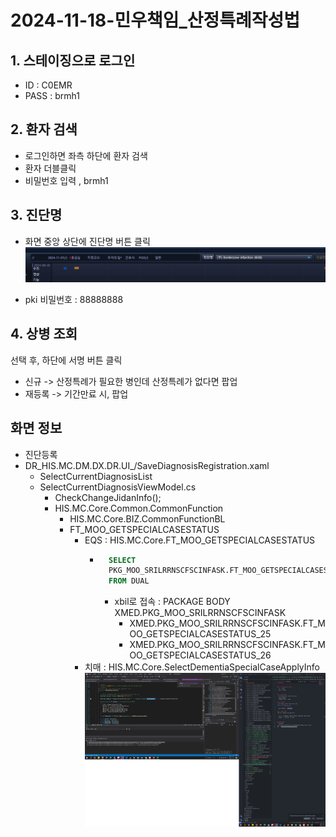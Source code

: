 
# 2024-11-18-민우책임_산정특례작성법


## 1. 스테이징으로 로그인
- ID : C0EMR
- PASS : brmh1


## 2. 환자 검색
- 로그인하면 좌측 하단에 환자 검색
- 환자 더블클릭
- 비밀번호 입력 , brmh1

## 3. 진단명
- 화면 중앙 상단에 진단명 버튼 클릭
![alt text](image.png)

- pki 비밀번호 : 88888888

## 4. 상병 조회
선택 후, 하단에 서명 버튼 클릭

- 신규 -> 산정특례가 필요한 병인데 산정특례가 없다면 팝업  
- 재등록 -> 기간만료 시, 팝업 


## 화면 정보
- 진단등록
- DR_HIS.MC.DM.DX.DR.UI_/SaveDiagnosisRegistration.xaml
    - SelectCurrentDiagnosisList
    - SelectCurrentDiagnosisViewModel.cs
        - CheckChangeJidanInfo();
        - HIS.MC.Core.Common.CommonFunction
            - HIS.MC.Core.BIZ.CommonFunctionBL
            - FT_MOO_GETSPECIALCASESTATUS
                - EQS : HIS.MC.Core.FT_MOO_GETSPECIALCASESTATUS
                    - ```sql
                        SELECT 
                        PKG_MOO_SRILRRNSCFSCINFASK.FT_MOO_GETSPECIALCASESTATUS(:PT_NO,:PME_CLS_CD,:MED_PACT_TP_CD,:MED_DEPT_CD,:MED_DT,:PACT_ID,:CHECK_DATE,:CALLBY) RESULT
                        FROM DUAL
                        ```
                        - xbil로 접속 : PACKAGE BODY XMED.PKG_MOO_SRILRRNSCFSCINFASK
                            - XMED.PKG_MOO_SRILRRNSCFSCINFASK.FT_MOO_GETSPECIALCASESTATUS_25
                            - XMED.PKG_MOO_SRILRRNSCFSCINFASK.FT_MOO_GETSPECIALCASESTATUS_26
                - 치매 : HIS.MC.Core.SelectDementiaSpecialCaseApplyInfo
![alt text](image-1.png)